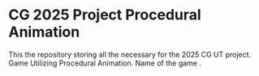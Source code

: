 # CG 2025 Project Procedural Animation
This the repository storing all the necessary for the 2025 CG UT project. Game Utilizing Procedural Animation. Name of the game <TBD>.
